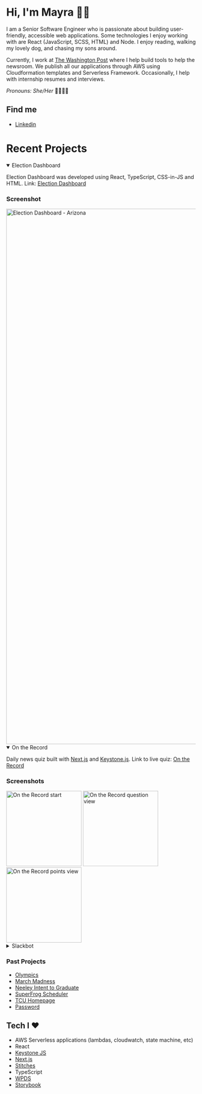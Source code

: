 # Hi, I'm Mayra 👋🏽

I am a Senior Software Engineer who is passionate about building user-friendly, accessible web applications. Some technologies I enjoy working with are React (JavaScript, SCSS, HTML) and Node. I enjoy reading, walking my lovely dog, and chasing my sons around.  

Currently, I work at [The Washington Post](https://www.washingtonpost.com/) where I help build tools to help the newsroom. We publish all our applications through AWS using Cloudformation templates and Serverless Framework. Occasionally, I help with internship resumes and interviews.  

_Pronouns: She/Her_ 🌈👩🏽‍💻

## Find me

- [Linkedin](https://www.linkedin.com/in/mayraperales/)

# Recent Projects

<details open>
  <summary>Election Dashboard</summary>

Election Dashboard was developed using React, TypeScript, CSS-in-JS and HTML. 
Link: [Election Dashboard](https://www.washingtonpost.com/elections/results/2024/11/05/election-dashboard/)

### Screenshot

<div style="width: 100%; float: left;">
  <img width="1422" alt="Election Dashboard - Arizona" src="https://github.com/user-attachments/assets/bd72b2a9-3fe3-4afc-991d-7404b34536b8" />
</div>

</details>

<details open>
  <summary>On the Record</summary>

Daily news quiz built with [Next.js](https://nextjs.org/) and [Keystone.js](https://keystonejs.com/). 
Link to live quiz: [On the Record](https://www.washingtonpost.com/news-quiz/)

### Screenshots

<div style="width: 100%; float: left;">
<img width="200" alt="On the Record start" src="https://github.com/mjperales/mjperales/assets/5091158/75b5d26f-bb38-42dd-96ca-45ccc2d37706">
<img width="200" alt="On the Record question view" src="https://github.com/mjperales/mjperales/assets/5091158/617387f1-31eb-4b7d-8824-c75a39c5f410">
<img width="200" alt="On the Record points view" src="https://github.com/mjperales/mjperales/assets/5091158/f7dc28ee-f5a2-4eab-9ed0-6d9c2067894a">
</div>

</details>

<details>
  <summary>Slackbot</summary>
Built a Slackbot implementation to fetch stories from an API, compare and add details into a Google Spreadsheet. We used a AWS State Machine with step functions that runs every 30 minutes. The end result was to send Slack messages with a summary of stories that meet certain criteria. 
</details>

### Past Projects

- [Olympics](https://www.washingtonpost.com/sports/olympics/interactive/2021/olympic-medal-count-results/)
- [March Madness](https://www.washingtonpost.com/sports/interactive/2022/perfect-bracket-march-madness/)
- [Neeley Intent to Graduate](https://neeleyintentgrad.tcu.edu/)
- [SuperFrog Scheduler](https://superfrog.tcu.edu/)
- [TCU Homepage](https://www.tcu.edu/)
- [Password](https://password.tcu.edu/)

## Tech I ❤️

- AWS Serverless applications (lambdas, cloudwatch, state machine, etc)
- React
- [Keystone JS](https://keystonejs.com/)
- [Next.js](https://nextjs.org/)
- [Stitches](https://stitches.dev/)
- TypeScript
- [WPDS](https://github.com/washingtonpost/wpds-ui-kit)
- [Storybook](https://storybook.js.org/)



<!--
**mjperales/mjperales** is a ✨ _special_ ✨ repository because its `README.md` (this file) appears on your GitHub profile.

Here are some ideas to get you started:

- 🔭 I’m currently working on ...
- 🌱 I’m currently learning ...
- 👯 I’m looking to collaborate on ...
- 🤔 I’m looking for help with ...
- 💬 Ask me about ...
- 📫 How to reach me: ...
- 😄 Pronouns: ...
- ⚡ Fun fact: ...
-->
